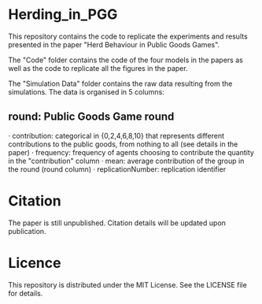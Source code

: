 # Herding_in_PGG
This repository contains the code to replicate the experiments and results presented in the paper "Herd Behaviour in Public Goods Games". 

The "Code" folder contains the code of the four models in the papers as well as the code to replicate all the figures in the paper.

The "Simulation Data" folder contains the raw data resulting from the simulations. The data is organised in 5 columns:
  ## round: Public Goods Game round 
  · contribution: categorical in {0,2,4,6,8,10} that represents different contributions to the public goods, from nothing to all (see details in the paper)
  · frequency: frequency of agents choosing to contribute the quantity in the "contribution" column
  · mean: average contribution of the group in the round (round column)
  · replicationNumber: replication identifier


# Citation
The paper is still unpublished. Citation details will be updated upon publication.

# Licence
This repository is distributed under the MIT License. See the LICENSE file for details.

